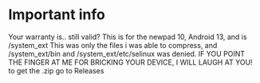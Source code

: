 # Important info
Your warranty is.. still valid?
This is for the newpad 10, Android 13, and is /system_ext
This was only the files i was able to compress, and /system_ext/bin and /system_ext/etc/selinux was denied.
IF YOU POINT THE FINGER AT ME FOR BRICKING YOUR DEVICE, I WILL LAUGH AT YOU!
to get the .zip go to Releases
